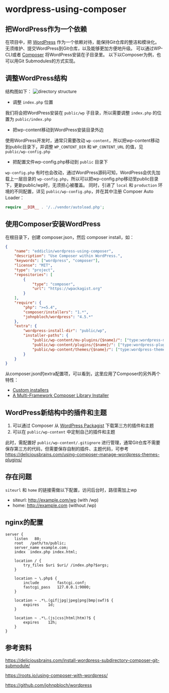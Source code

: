 wordpress-using-composer
====

## 把WordPress作为一个依赖
在项目中，把 [WordPress](https://wordpress.org/) 作为一个依赖对待，能保持Git仓库的整洁和模块化。无须维护、提交WordPress到Git仓库，以及能够更加方便地升级。
可以通过WP-CLI或者 [Composer](https://getcomposer.org/) 将WordPress安装在子目录里。
以下以Composer为例，也可以用Git Submodules的方式实现。

## 调整WordPress结构
结构图如下：
![directory structure](https://cloud.githubusercontent.com/assets/2800700/16399077/f5658ac6-3d01-11e6-8c05-5ba5fd898b89.png)

* 调整 `index.php` 位置

我们将会把WordPress安装在 `public/wp` 子目录，所以需要调整 `index.php` 的位置为 `public/index.php`

* 把wp-content移动到WordPress安装目录外边

使用WordPress开发时，通常只需要改动 `wp-content`，所以把wp-content移动到public目录下，并调整 `WP_CONTENT_DIR` 和 `WP_CONTENT_URL` 的值，见 `public/wp-config.php`

* 把配置文件wp-config.php移动到 `public` 目录下

`wp-config.php` 有时也会改动，通过WordPress源码可知，WordPress会优先加载上一层目录的 `wp-config.php`，所以可以把wp-config.php移动至public目录下，更新public/wp时，无须担心被覆盖。
同时，引进了 `local` 和 `production` 环境的不同配置，详见 `public/wp-config.php`，并在其中注册 Compoer Auto Loader：
```php
require __DIR__ . '/../vendor/autoload.php';
```

## 使用Composer安装WordPress
在根目录下，创建 composer.json，然后 composer install，如：
```json
{
    "name": "eddiclin/wordpress-using-composer",
    "description": "Use Composer within WordPress.",
    "keywords": ["wordpress", "composer"],
    "license": "MIT",
    "type": "project",
    "repositories": [
        {
            "type": "composer",
            "url": "https://wpackagist.org"
        }
    ],
    "require": {
        "php": ">=5.4",
        "composer/installers": "1.*",
        "johnpbloch/wordpress": "4.5.*"
    },
    "extra": {
        "wordpress-install-dir": "public/wp",
        "installer-paths": {
            "public/wp-content/mu-plugins/{$name}/": ["type:wordpress-muplugin"],
            "public/wp-content/plugins/{$name}/": ["type:wordpress-plugin"],
            "public/wp-content/themes/{$name}/": ["type:wordpress-theme"]
        }
    }
}
```

从composer.json的extra配置项，可以看到，这里应用了Composer的另外两个特性：

* [Custom installers](https://getcomposer.org/doc/articles/custom-installers.md)
* [A Multi-Framework Composer Library Installer](https://github.com/composer/installers)

## WordPress新结构中的插件和主题
1. 可以通过 Composer 从 [WordPress Packagist](https://wpackagist.org/) 下载第三方的插件和主题
2. 可以在 `public/wp-content` 中定制自己的插件和主题

此时，需配置好 `public/wp-content/.gitignore` 进行管理，通常Git仓库不需要保存第三方的代码，但需要保存自制的插件、主题代码，可参考 https://deliciousbrains.com/using-composer-manage-wordpress-themes-plugins/


## 存在问题
`siteurl` 和 `home` 的链接需做以下配置，访问后台时，路径需加上wp
* siteurl: http://example.com/wp (with /wp)
* home: http://example.com (without /wp)

## nginx的配置
```nginx
server {
    listen   80;
    root   /path/to/public;
    server_name example.com;
    index  index.php index.html;
    
    location / {
        try_files $uri $uri/ /index.php?$args;
    }
    
    location ~ \.php$ {
        include        fastcgi.conf;
        fastcgi_pass   127.0.0.1:9000;
    }
    
    location ~ .*\.(gif|jpg|jpeg|png|bmp|swf)$ {
        expires    1d;
    }
    
    location ~ .*\.(js|css|html|htm)?$ {
        expires    12h;
    }
}

```

## 参考资料
https://deliciousbrains.com/install-wordpress-subdirectory-composer-git-submodule/

https://roots.io/using-composer-with-wordpress/

https://github.com/johnpbloch/wordpress
